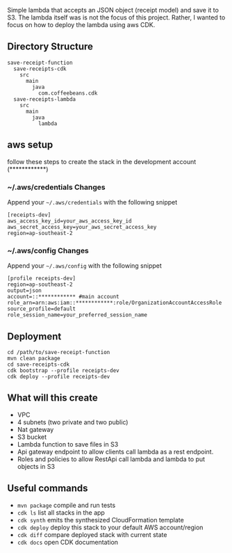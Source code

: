 Simple lambda that accepts an JSON object (receipt model) and save it to S3. The lambda itself was is not the focus of this project. Rather, I wanted to focus on how to deploy the lambda using aws CDK.

## Directory Structure
```
save-receipt-function
  save-receipts-cdk
    src
      main
        java
          com.coffeebeans.cdk
  save-receipts-lambda
    src
      main
        java
          lambda
```

## aws setup
follow these steps to create the stack in the development account (************)

### ~/.aws/credentials Changes
Append your `~/.aws/credentials` with the following snippet
```shell
[receipts-dev]
aws_access_key_id=your_aws_access_key_id
aws_secret_access_key=your_aws_secret_access_key
region=ap-southeast-2
```

### ~/.aws/config  Changes
Append your `~/.aws/config` with the following snippet

```shell
[profile receipts-dev]
region=ap-southeast-2
output=json
account=::************ #main account
role_arn=arn:aws:iam::************:role/OrganizationAccountAccessRole
source_profile=default
role_session_name=your_preferred_session_name
```

## Deployment
```shell
cd /path/to/save-receipt-function
mvn clean package  
cd save-receipts-cdk
cdk bootstrap --profile receipts-dev
cdk deploy --profile receipts-dev
```

## What will this create
* VPC
* 4 subnets (two private and two public)
* Nat gateway
* S3 bucket
* Lambda function to save files in S3
* Api gateway endpoint to allow clients call lambda as a rest endpoint.
* Roles and policies to allow RestApi call lambda and lambda to put objects in S3


## Useful commands

* `mvn package`     compile and run tests
* `cdk ls`          list all stacks in the app
* `cdk synth`       emits the synthesized CloudFormation template
* `cdk deploy`      deploy this stack to your default AWS account/region
* `cdk diff`        compare deployed stack with current state
* `cdk docs`        open CDK documentation
